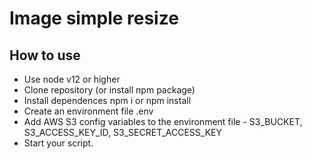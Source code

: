 # Image simple resize

## How to use
- Use node v12 or higher
- Clone repository (or install npm package)
- Install dependences npm i or npm install
- Create an environment file .env
- Add AWS S3 config variables to the environment file - S3_BUCKET, S3_ACCESS_KEY_ID, S3_SECRET_ACCESS_KEY
- Start your script.
